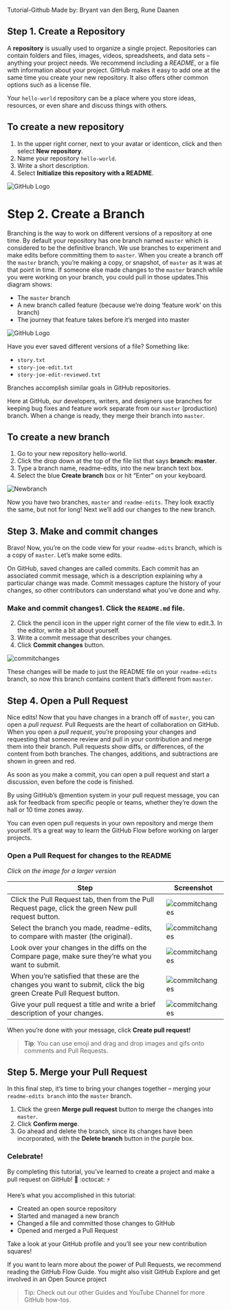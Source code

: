 Tutorial-Github
Made by: Bryant van den Berg, Rune Daanen

## Step 1. Create a Repository
A **repository** is usually used to organize a single project. Repositories can contain folders and files, images, videos, spreadsheets, and data sets – anything your project needs. We recommend including a *README*, or a file with information about your project. GitHub makes it easy to add one at the same time you create your new repository. It also offers other common options such as a license file.

Your `hello-world` repository can be a place where you store ideas, resources, or even share and discuss things with others.
## To create a new repository

1. In the upper right corner, next to your avatar or identicon, click  and then select **New repository**.
2. Name your repository `hello-world`.
3. Write a short description.
4. Select **Initialize this repository with a README**.

![GitHub Logo](image/fcdcb6ad8453ab6e6817eacd8faa4336.png)

# Step 2. Create a Branch
Branching is the way to work on different versions of a repository at one time.
By default your repository has one branch named `master` which is considered to be the definitive branch. We use branches to experiment and make edits before committing them to `master`.
When you create a branch off the `master` branch, you’re making a copy, or snapshot, of `master` as it was at that point in time. If someone else made changes to the `master` branch while you were working on your branch, you could pull in those updates.This diagram shows:
* The `master` branch
* A new branch called feature (because we’re doing ‘feature work’ on this branch)
* The journey that feature takes before it’s merged into master 

![GitHub Logo](image/branching.png)

Have you ever saved different versions of a file? Something like:
* `story.txt`
* `story-joe-edit.txt`
* `story-joe-edit-reviewed.txt`

Branches accomplish similar goals in GitHub repositories.

Here at GitHub, our developers, writers, and designers use branches for keeping bug fixes and feature work separate from our `master` (production) branch. When a change is ready, they merge their branch into `master`.

## To create a new branch
1. Go to your new repository hello-world.
2. Click the drop down at the top of the file list that says **branch: master**.
3. Type a branch name, readme-edits, into the new branch text box.
4. Select the blue **Create branch** box or hit “Enter” on your keyboard.

![Newbranch](image/t2.png)

Now you have two branches, `master` and `readme-edits`. They look exactly the same, but not for long! Next we’ll add our changes to the new branch.

## Step 3. Make and commit changes
Bravo! Now, you’re on the code view for your `readme-edits` branch, which is a copy of `master`. Let’s make some edits.

On GitHub, saved changes are called commits. Each commit has an associated commit message, which is a description explaining why a particular change was made. Commit messages capture the history of your changes, so other contributors can understand what you’ve done and why.
### Make and commit changes1. Click the `README.md` file.
2. Click the  pencil icon in the upper right corner of the file view to edit.3. In the editor, write a bit about yourself.
4. Write a commit message that describes your changes.
5. Click **Commit changes** button.

![commitchanges](image/t3.png)

These changes will be made to just the README file on your `readme-edits` branch, so now this branch contains content that’s different from `master`.

## Step 4. Open a Pull Request
Nice edits! Now that you have changes in a branch off of `master`, you can open a *pull request*.
Pull Requests are the heart of collaboration on GitHub. When you open a *pull request*, you’re proposing your changes and requesting that someone review and pull in your contribution and merge them into their branch. Pull requests show diffs, or differences, of the content from both branches. The changes, additions, and subtractions are shown in green and red.

As soon as you make a commit, you can open a pull request and start a discussion, even before the code is finished.

By using GitHub’s @mention system in your pull request message, you can ask for feedback from specific people or teams, whether they’re down the hall or 10 time zones away.

You can even open pull requests in your own repository and merge them yourself. It’s a great way to learn the GitHub Flow before working on larger projects.
### **Open a Pull Request for changes to the README**
*Click on the image for a larger version*

Step | Screenshot
---- | ----------
Click the  Pull Request tab, then from the Pull Request page, click the green New pull request button. | ![commitchanges](image/t2.png)
Select the branch you made, readme-edits, to compare with master (the original). |  ![commitchanges](image/t2.png)
Look over your changes in the diffs on the Compare page, make sure they’re what you want to submit. | ![commitchanges](image/t2.png)
When you’re satisfied that these are the changes you want to submit, click the big green Create Pull Request button. | ![commitchanges](image/t2.png)
Give your pull request a title and write a brief description of your changes. | ![commitchanges](image/t2.png)
When you’re done with your message, click **Create pull request!**
> **Tip**: You can use emoji and drag and drop images and gifs onto comments and Pull Requests.

## Step 5. Merge your Pull Request
In this final step, it’s time to bring your changes together – merging your `readme-edits branch` into the `master` branch.

1. Click the green **Merge pull request** button to merge the changes into `master`.
2. Click **Confirm merge**.
3. Go ahead and delete the branch, since its changes have been incorporated, with the **Delete branch** button in the purple box.
 
 
 
### Celebrate!
By completing this tutorial, you’ve learned to create a project and make a pull request on GitHub! :tada: :octocat: :zap:  

Here’s what you accomplished in this tutorial:
* Created an open source repository
* Started and managed a new branch
* Changed a file and committed those changes to GitHub
* Opened and merged a Pull Request

Take a look at your GitHub profile and you’ll see your new contribution squares!

If you want to learn more about the power of Pull Requests, we recommend reading the GitHub Flow Guide. You might also visit GitHub Explore and get involved in an Open Source project 

> Tip: Check out our other Guides and YouTube Channel for more GitHub how-tos.
